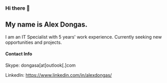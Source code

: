 ### Hi there 👋

<!--
**alexdongas/alexdongas** is a ✨ _special_ ✨ repository because its `README.md` (this file) appears on your GitHub profile.

Here are some ideas to get you started:

- 🔭 I’m currently working on ...
- 🌱 I’m currently learning ...
- 👯 I’m looking to collaborate on ...
- 🤔 I’m looking for help with ...
- 💬 Ask me about ...
- 📫 How to reach me: ...
- 😄 Pronouns: ...
- ⚡ Fun fact: ...
-->

## My name is Alex Dongas.

I am an IT Specialist with 5 years' work experience. Currently seeking new opportunities and projects.


#### Contact Info

Skype: dongasa[at]outlook[.]com

LinkedIn: <https://www.linkedin.com/in/alexdongas/>
